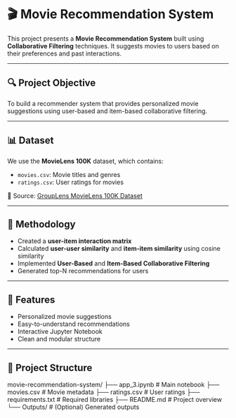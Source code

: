 # 🎬 Movie Recommendation System

This project presents a **Movie Recommendation System** built using **Collaborative Filtering** techniques. It suggests movies to users based on their preferences and past interactions.

---

## 🔍 Project Objective

To build a recommender system that provides personalized movie suggestions using user-based and item-based collaborative filtering.

---

## 📊 Dataset

We use the **MovieLens 100K** dataset, which contains:

- `movies.csv`: Movie titles and genres  
- `ratings.csv`: User ratings for movies  

📌 Source: [GroupLens MovieLens 100K Dataset](https://grouplens.org/datasets/movielens/100k/)

---

## 🚀 Methodology

- Created a **user-item interaction matrix**
- Calculated **user-user similarity** and **item-item similarity** using cosine similarity
- Implemented **User-Based** and **Item-Based Collaborative Filtering**
- Generated top-N recommendations for users

---

## 📌 Features

- Personalized movie suggestions
- Easy-to-understand recommendations
- Interactive Jupyter Notebook
- Clean and modular structure

---

## 📁 Project Structure

movie-recommendation-system/
├── app_3.ipynb # Main notebook
├── movies.csv # Movie metadata
├── ratings.csv # User ratings
├── requirements.txt # Required libraries
├── README.md # Project overview
└── Outputs/ # (Optional) Generated outputs
